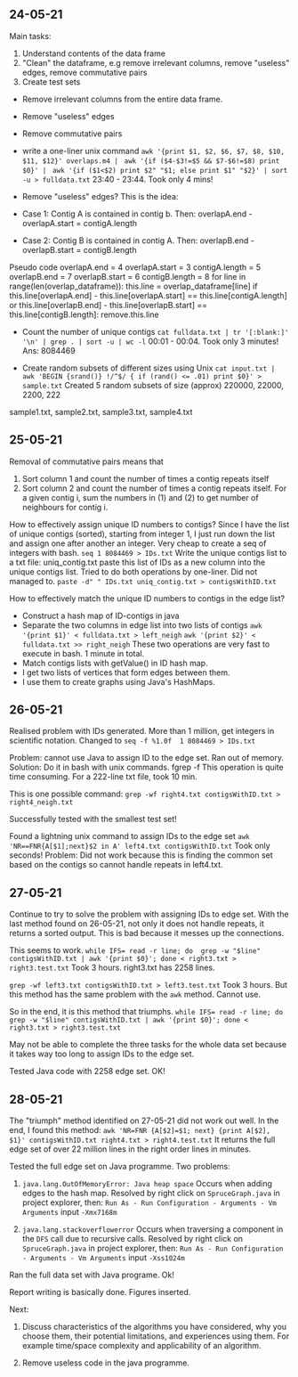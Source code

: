 ## 24-05-21

Main tasks:
1) Understand contents of the data frame
2) "Clean" the dataframe, e.g remove irrelevant columns, remove "useless" edges, remove commutative pairs
3) Create test sets

- Remove irrelevant columns from the entire data frame.
- Remove "useless" edges
- Remove commutative pairs
- write a one-liner unix command
`awk '{print $1, $2, $6, $7, $8, $10, $11, $12}' overlaps.m4 | `
`awk '{if ($4-$3!=$5 && $7-$6!=$8) print $0}' | `
`awk '{if ($1<$2) print $2" "$1; else print $1" "$2}' | sort -u > fulldata.txt`
23:40 - 23:44. Took only 4 mins!


- Remove "useless" edges? This is the idea:

- Case 1: Contig A is contained in contig b. Then:
    overlapA.end - overlapA.start = contigA.length
    
- Case 2: Contig B is contained in contig A. Then:
    overlapB.end - overlapB.start = contigB.length

Pseudo code
overlapA.end = 4
overlapA.start = 3
contigA.length = 5
overlapB.end = 7
overlapB.start = 6
contigB.length = 8
for line in range(len(overlap_dataframe)):
  this.line = overlap_dataframe[line]
  if this.line[overlapA.end] - this.line[overlapA.start] == this.line[contigA.length] or 
     this.line[overlapB.end] - this.line[overlapB.start] == this.line[contigB.length]:
     remove.this.line
     
- Count the number of unique contigs
`cat fulldata.txt | tr '[:blank:]' '\n' | grep . | sort -u | wc -l`
00:01 - 00:04. Took only 3 minutes!
Ans: 8084469

- Create random subsets of different sizes using Unix
`cat input.txt | awk 'BEGIN {srand()} !/^$/ { if (rand() <= .01) print $0}' > sample.txt`
Created 5 random subsets of size (approx) 220000, 22000, 2200, 222

sample1.txt, sample2.txt, sample3.txt, sample4.txt

## 25-05-21

Removal of commutative pairs means that 
1) Sort column 1 and count the number of times a contig repeats itself
2) Sort column 2 and count the number of times a contig repeats itself.
For a given contig i, sum the numbers in (1) and (2) to get number of neighbours for contig i.

How to effectively assign unique ID numbers to contigs?
Since I have the list of unique contigs (sorted), starting from integer 1, I just run down the list and assign one after another an integer.
Very cheap to create a seq of integers with bash.
`seq 1 8084469 > IDs.txt`
Write the unique contigs list to a txt file: uniq_contig.txt
paste this list of IDs as a new column into the unique contigs list.
Tried to do both operations by one-liner. Did not managed to.
`paste -d" " IDs.txt uniq_contig.txt > contigsWithID.txt`

How to effectively match the unique ID numbers to contigs in the edge list?
- Construct a hash map of ID-contigs in java
- Separate the two columns in edge list into two lists of contigs
`awk '{print $1}' < fulldata.txt > left_neigh`
`awk '{print $2}' < fulldata.txt >> right_neigh`
These two operations are very fast to execute in bash. 1 minute in total.
- Match contigs lists with getValue() in ID hash map. 
- I get two lists of vertices that form edges between them. 
- I use them to create graphs using Java's HashMaps.


## 26-05-21

Realised problem with IDs generated. More than 1 million, get integers in scientific notation. Changed to
`seq -f %1.0f  1 8084469 > IDs.txt`

Problem: cannot use Java to assign ID to the edge set. Ran out of memory.
Solution: Do it in bash with unix commands.
fgrep -f <edge set> <ID-contigs hash map>
This operation is quite time consuming. For a 222-line txt file, took 10 min. 

This is one possible command:
`grep -wf right4.txt contigsWithID.txt > right4_neigh.txt`

Successfully tested with the smallest test set!

Found a lightning unix command to assign IDs to the edge set
`awk 'NR==FNR{A[$1];next}$2 in A' left4.txt contigsWithID.txt`
Took only seconds!
Problem: Did not work because this is finding the common set based on the contigs so cannot handle repeats in left4.txt. 

## 27-05-21

Continue to try to solve the problem with assigning IDs to edge set.
With the last method found on 26-05-21, not only it does not handle repeats, it returns a sorted output. This is bad because it messes up the connections.

This seems to work.
`while IFS= read -r line; do  grep -w "$line" contigsWithID.txt | awk '{print $0}'; done < right3.txt > right3.test.txt`
Took 3 hours. right3.txt has 2258 lines.

`grep -wf left3.txt contigsWithID.txt > left3.test.txt`
Took 3 hours. But this method has the same problem with the `awk` method. Cannot use. 

So in the end, it is this method that triumphs.
`while IFS= read -r line; do  grep -w "$line" contigsWithID.txt | awk '{print $0}'; done < right3.txt > right3.test.txt`

May not be able to complete the three tasks for the whole data set because it takes way too long to assign IDs to the edge set.

Tested Java code with 2258 edge set. OK!

## 28-05-21

The "triumph" method identified on 27-05-21 did not work out well. In the end, I found this method:
`awk 'NR=FNR {A[$2]=$1; next} {print A[$2], $1}' contigsWithID.txt right4.txt > right4.test.txt`
It returns the full edge set of over 22 million lines in the right order lines in minutes.

Tested the full edge set on Java programme. Two problems:

1) `java.lang.OutOfMemoryError: Java heap space`
Occurs when adding edges to the hash map. Resolved by right click on `SpruceGraph.java` in project explorer, then:
`Run As - Run Configuration - Arguments - Vm Arguments`
input
`-Xmx7168m`

2) `java.lang.stackoverflowerror`
Occurs when traversing a component in the `DFS` call due to recursive calls. Resolved by right click on `SpruceGraph.java` in project explorer, then:
`Run As - Run Configuration - Arguments - Vm Arguments`
input
`-Xss1024m`

Ran the full data set with Java programe. Ok!

Report writing is basically done. Figures inserted.

Next: 

1. Discuss characteristics of the algorithms you have considered, why you choose them, their potential limitations, and experiences using them. For example time/space complexity and applicability of an algorithm. 

2. Remove useless code in the java programme.

